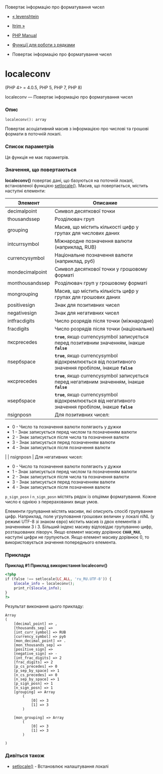 Повертає інформацію про форматування чисел

-   [« levenshtein](function.levenshtein.html)
    
-   [ltrim »](function.ltrim.html)
    
-   [PHP Manual](index.html)
    
-   [Функції для роботи з рядками](ref.strings.html)
    
-   Повертає інформацію про форматування чисел
    

# localeconv

(PHP 4> = 4.0.5, PHP 5, PHP 7, PHP 8)

localeconv — Повертає інформацію про форматування чисел

### Опис

```methodsynopsis
localeconv(): array
```

Повертає асоціативний масив з інформацією про числові та грошові формати в поточній локалі.

### Список параметрів

Ця функція не має параметрів.

### Значення, що повертаються

**localeconv()** повертає дані, що базуються на поточній локалі, встановленої функцією [setlocale()](function.setlocale.html). Масив, що повертається, містить наступні елементи:

| Элемент         | Описание                                                                                              |
|-----------------|-------------------------------------------------------------------------------------------------------|
| decimalpoint    | Символ десяткової точки                                                                               |
| thousandssep    | Розділювач груп                                                                                       |
| grouping        | Масив, що містить кількості цифр у групах для числових даних                                          |
| intcurrsymbol   | Міжнародне позначення валюти (наприклад, RUB)                                                         |
| currencysymbol  | Національне позначення валюти (наприклад, руб)                                                        |
| mondecimalpoint | Символ десяткової точки у грошовому форматі                                                           |
| monthousandssep | Розділювач груп у грошовому форматі                                                                   |
| mongrouping     | Масив, що містить кількість цифр у групах для грошових даних                                          |
| positivesign    | Знак для позитивних чисел                                                                             |
| negativesign    | Знак для негативних чисел                                                                             |
| intfracdigits   | Число розрядів після точки (міжнародне)                                                               |
| fracdigits      | Число розрядів після точки (національне)                                                              |
| пксprecedes     | **`true`**, якщо currencysymbol записується перед позитивним значенням, інакше **`false`**            |
| пsepбspace      | **`true`**, якщо currencysymbol відокремлюється від позитивного значення пробілом, інакше **`false`** |
| нксprecedes     | **`true`**, якщо currencysymbol записується перед негативним значенням, інакше **`false`**            |
| нsepбspace      | **`true`**, якщо currencysymbol відокремлюється від негативного значення пробілом, інакше **`false`** |
| пsignposn       | Для позитивних чисел:                                                                                 |

-   0 - Число та позначення валюти полягають у дужки
-   1 - Знак записується перед числом та позначенням валюти
-   2 - Знак записується після числа та позначення валюти
-   3 - Знак записується перед позначенням валюти
-   4 - Знак записується після позначення валюти

| | nsignposn | Для негативних чисел:

-   0 - Число та позначення валюти полягають у дужки
-   1 - Знак записується перед числом та позначенням валюти
-   2 - Знак записується після числа та позначення валюти
-   3 - Знак записується перед позначенням валюти
-   4 - Знак записується після позначення валюти

`p_sign_posn` і `n_sign_posn` містять рядок із опціями форматування. Кожне число є однією з перерахованих вище умов.

Елементи групування містять масиви, які описують спосіб групування цифр. Наприклад, поле угруповання грошових величин у локалі nlNL (у режимі UTF-8 зі знаком євро) містить масив із двох елементів зі значеннями 3 і 3. Більший індекс масиву відповідає групуванню цифр, розташованих ліворуч. Якщо елемент масиву дорівнює **`CHAR_MAX`**, наступні цифри не групуються. Якщо елемент масиву дорівнює 0, то використовується значення попереднього елемента.

### Приклади

**Приклад #1 Приклад використання **localeconv()****

```php
<?php
if (false !== setlocale(LC_ALL, 'ru_RU.UTF-8')) {
    $locale_info = localeconv();
    print_r($locale_info);
}
?>
```

Результат виконання цього прикладу:

```
Array
(
    [decimal_point] => ,
    [thousands_sep] =>
    [int_curr_symbol] => RUB
    [currency_symbol] => руб
    [mon_decimal_point] => .
    [mon_thousands_sep] =>
    [positive_sign] =>
    [negative_sign] => -
    [int_frac_digits] => 2
    [frac_digits] => 2
    [p_cs_precedes] => 0
    [p_sep_by_space] => 1
    [n_cs_precedes] => 0
    [n_sep_by_space] => 1
    [p_sign_posn] => 1
    [n_sign_posn] => 1
    [grouping] => Array
        (
            [0] => 3
            [1] => 3
        )

    [mon_grouping] => Array
        (
            [0] => 3
            [1] => 3
        )

)
```

### Дивіться також

-   [setlocale()](function.setlocale.html) - Встановлює налаштування локалі